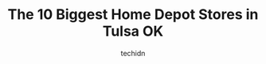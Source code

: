 ---
layout: ampstory
image: https://i0.wp.com/www.depkes.org/wp-content/uploads/2023/06/home-depot-0-in-tulsa-ok-1685966685.jpeg?resize=640,853
author: techidn
featured: false
description: Discover the impressive array of Home Depot options in Tulsa OK, where you can find 10 of the largest Home Depot establishments in the area. From renowned classics to hidden gems, Tulsa OK o
title: The 10 Biggest Home Depot Stores in Tulsa OK
cover:
   title: The 10 Biggest Home Depot Stores in Tulsa OK
   subtitle: Rickpate
   background: https://www.depkes.org/wp-content/uploads/2023/06/home-depot-0-in-tulsa-ok-1685966685.jpeg

pages: 
 - layout: thirds
   top: <h1>#1 The Home Depot</h1>
   bottom: "<p>Well, this is sad. What used to be nice thriving store has become a dump. I ask three different people for help. None of them could help me. They gave me information that</p>"
   background: https://www.depkes.org/wp-content/uploads/2023/06/home-depot-1-in-tulsa-ok-1685966686.jpeg
   backgroundblur: true
 - layout: thirds
   top: <h1>#2 The Home Depot</h1>
   bottom: "<p>9808 E 71st St, Tulsa, OK 74133, United States</p>"
   background: https://www.depkes.org/wp-content/uploads/2023/06/home-depot-2-in-tulsa-ok-1685966686.jpeg
   cta:
      link: https://www.depkes.org/blog/the-10-biggest-home-depot-stores-in-tulsa-ok/
      text: The 10 Biggest Home Depot Stores in Tulsa OK
 - layout: thirds
   top: <h1>#3 The Home Depot</h1>
   bottom: "<p>Home Depot, 8880 S Delaware Ave, Tulsa, OK 74137, United States</p>"
   background: https://www.depkes.org/wp-content/uploads/2023/06/home-depot-3-in-tulsa-ok-1685966686.jpeg
   cta:
      link: https://www.depkes.org/blog/the-10-biggest-home-depot-stores-in-tulsa-ok/
      text: The 10 Biggest Home Depot Stores in Tulsa OK
 - layout: thirds
   top: <h1>#4 The Home Depot</h1>
   bottom: "<p>Home Depot, 9450 N 129th E Ave, Owasso, OK 74055, United States</p>"
   background: https://images.unsplash.com/photo-1533735380053-eb8d0759b24a?ixlib=rb-4.0.3&ixid=MnwxMjA3fDB8MHxwaG90by1wYWdlfHx8fGVufDB8fHx8&auto=format&fit=crop&w=640&h=853&q=80
   cta:
      link: https://www.depkes.org/blog/the-10-biggest-home-depot-stores-in-tulsa-ok/
      text: The 10 Biggest Home Depot Stores in Tulsa OK
 - layout: thirds
   top: <h1>#5 Garden Center at The Home Depot</h1>
   bottom: "<p>901 S Elgin Ave, Tulsa, OK 74120, United States</p>"
   background: https://images.unsplash.com/photo-1484589065579-248aad0d8b13?ixlib=rb-4.0.3&ixid=MnwxMjA3fDB8MHxwaG90by1wYWdlfHx8fGVufDB8fHx8&auto=format&fit=crop&w=640&h=853&q=80
   cta:
      link: https://www.depkes.org/blog/the-10-biggest-home-depot-stores-in-tulsa-ok/
      text: The 10 Biggest Home Depot Stores in Tulsa OK
 - layout: thirds
   top: <h1>#6 Garden Center</h1>
   bottom: "<p>9808 E 71st St, Tulsa, OK 74133, United States</p>"
   background: https://images.unsplash.com/photo-1515405295579-ba7b45403062?ixlib=rb-4.0.3&ixid=MnwxMjA3fDB8MHxwaG90by1wYWdlfHx8fGVufDB8fHx8&auto=format&fit=crop&w=640&h=853&q=80
   cta:
      link: https://www.depkes.org/blog/the-10-biggest-home-depot-stores-in-tulsa-ok/
      text: The 10 Biggest Home Depot Stores in Tulsa OK
 - layout: thirds
   top: <h1>#7 The Home Depot Pro Institutional</h1>
   bottom: "<p>1830 N 109th Ave E, Tulsa, OK 74116, United States</p>"
   background: https://images.unsplash.com/photo-1541356665065-22676f35dd40?ixlib=rb-4.0.3&ixid=MnwxMjA3fDB8MHxwaG90by1wYWdlfHx8fGVufDB8fHx8&auto=format&fit=crop&w=640&h=853&q=80
   cta:
      link: https://www.depkes.org/blog/the-10-biggest-home-depot-stores-in-tulsa-ok/
      text: The 10 Biggest Home Depot Stores in Tulsa OK
 - layout: thirds
   middle: Continue reading...
   background: https://images.unsplash.com/photo-1618005182384-a83a8bd57fbe?ixlib=rb-4.0.3&ixid=MnwxMjA3fDB8MHxwaG90by1wYWdlfHx8fGVufDB8fHx8&auto=format&fit=crop&w=640&h=853&q=80
   cta:
      link: https://www.depkes.org/blog/the-10-biggest-home-depot-stores-in-tulsa-ok/
      text: The 10 Biggest Home Depot Stores in Tulsa OK
      
---
